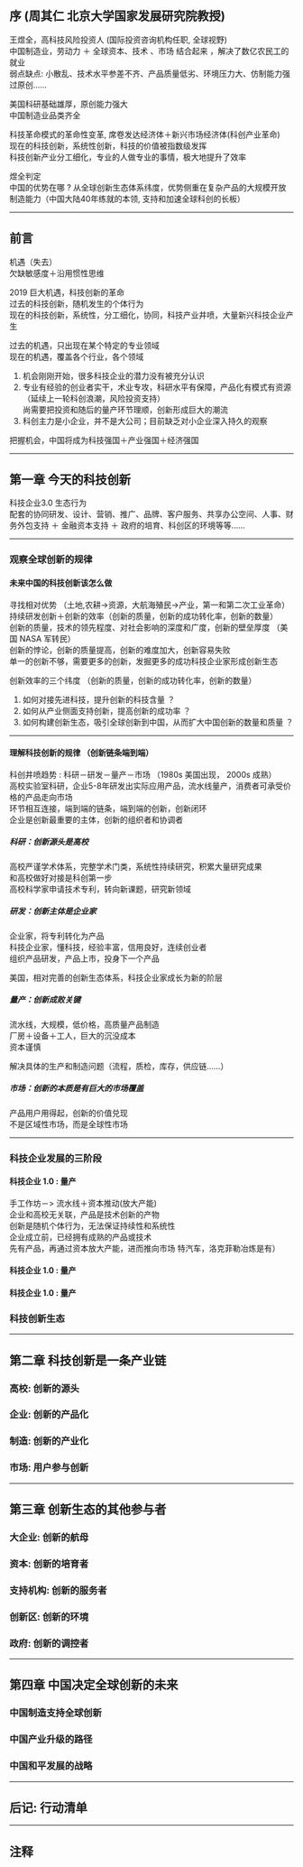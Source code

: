 ## 序 (周其仁 北京大学国家发展研究院教授)
王煜全，高科技风险投资人 (国际投资咨询机构任职, 全球视野)  
中国制造业，劳动力 ＋ 全球资本、技术 、市场 结合起来 ，解决了数亿农民工的就业     
弱点缺点: 小散乱、技术水平参差不齐、产品质量低劣、环境压力大、仿制能力强过原创……    

美国科研基础雄厚，原创能力强大   
中国制造业品类齐全    

科技革命模式的革命性变革, 席卷发达经济体＋新兴市场经济体(科创产业革命)      
现在的科技创新，系统性创新，科技的价值被指数级发挥    
科技创新产业分工细化，专业的人做专业的事情，极大地提升了效率

煜全判定   
中国的优势在哪 ? 
从全球创新生态体系纬度，优势侧重在复杂产品的大规模开放制造能力（中国大陆40年练就的本领, 支持和加速全球科创的长板）
___

## 前言
机遇（失去）   
欠缺敏感度＋沿用惯性思维   

2019 巨大机遇，科技创新的革命   
过去的科技创新，随机发生的个体行为    
现在的科技创新，系统性，分工细化，协同，科技产业井喷，大量新兴科技企业产生    


过去的机遇，只出现在某个特定的专业领域    
现在的机遇，覆盖各个行业，各个领域   
1. 机会刚刚开始，很多科技企业的潜力没有被充分认识   
2. 专业有经验的创业者实干，术业专攻，科研水平有保障，产品化有模式有资源（延续上一轮科创浪潮，风险投资支持）  
   尚需要把投资和随后的量产环节理顺，创新形成巨大的潮流    
3. 科创主力是小企业，并不是大公司；目前缺乏对小企业深入持久的观察    

把握机会，中国将成为科技强国＋产业强国＋经济强国
___
## 第一章 今天的科技创新
科技企业3.0  生态行为   
配套的协同研发、设计、营销、推广、品牌、客户服务、共享办公空间、人事、财务外包支持 ＋ 金融资本支持 ＋ 政府的培育、科创区的环境等等……    
___
### 观察全球创新的规律
#### 未来中国的科技创新该怎么做
寻找相对优势  （土地,农耕->资源，大航海殖民->产业，第一和第二次工业革命） 
持续研发创新＋创新的效率（创新的质量，创新的成功转化率，创新的数量）   
创新的质量，技术的领先程度、对社会影响的深度和广度，创新的壁垒厚度   （美国 NASA 军转民）   
创新的悖论，创新的质量提高，创新的难度加大，创新容易失败     
单一的创新不够，需要更多的创新，发掘更多的成功科技企业家形成创新生态    


创新效率的三个纬度 （创新的质量，创新的成功转化率，创新的数量） 
1. 如何对接先进科技，提升创新的科技含量 ？   
2. 如何从产业侧面支持创新，提高创新的成功率 ？
3. 如何构建创新生态，吸引全球创新到中国，从而扩大中国创新的数量和质量 ？
___
#### 理解科技创新的规律 （创新链条端到端）
科创井喷趋势 : 科研－研发－量产－市场  （1980s 美国出现， 2000s 成熟）    
高校实验室科研，企业5-8年研发出实际应用产品，流水线量产，消费者可承受价格的产品走向市场     
环节相互连接，端到端的链条，端到端的创新，创新闭环   
企业是创新最重要的主体，创新的组织者和协调者   

##### 科研：创新源头是高校
高校严谨学术体系，完整学术门类，系统性持续研究，积累大量研究成果   
和高校做好对接是科创第一步    
高校科学家申请技术专利，转向新课题，研究新领域

##### 研发：创新主体是企业家
企业家，将专利转化为产品   
科技企业家，懂科技，经验丰富，信用良好，连续创业者    
组织产品研发，产品上市，投身下一个产品   

美国，相对完善的创新生态体系，科技企业家成长为新的阶层   

##### 量产：创新成败关键
流水线，大规模，低价格，高质量产品制造    
厂房＋设备＋工人，巨大的沉没成本   
资本谨慎   

解决具体的生产和制造问题（流程，质检，库存，供应链……）   

##### 市场：创新的本质是有巨大的市场覆盖
产品用户用得起，创新的价值兑现   
不是区域性市场，而是全球性市场   

___ 

### 科技企业发展的三阶段
#### 科技企业 1.0 : 量产
手工作坊－> 流水线＋资本推动(放大产能)   
企业和高校无关联，产品是技术创新的产物   
创新是随机个体行为，无法保证持续性和系统性    
企业成立前，已经拥有成熟的产品或技术   
先有产品，再通过资本放大产能，进而推向市场  特汽车，洛克菲勒冶炼是有）   

#### 科技企业 1.0 : 量产
#### 科技企业 1.0 : 量产

### 科技创新生态
___
## 第二章 科技创新是一条产业链
### 高校: 创新的源头
### 企业: 创新的产品化
### 制造: 创新的产业化
### 市场: 用户参与创新
___
## 第三章 创新生态的其他参与者
### 大企业: 创新的航母
### 资本:  创新的培育者
### 支持机构: 创新的服务者
### 创新区: 创新的环境
### 政府: 创新的调控者
___
## 第四章 中国决定全球创新的未来
### 中国制造支持全球创新
### 中国产业升级的路径
### 中国和平发展的战略
___
## 后记: 行动清单 
___
## 注释
